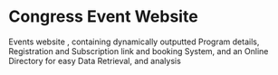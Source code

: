 # Congress Event Website
Events website , containing dynamically outputted Program details, Registration and Subscription link and booking System, and an Online Directory for easy Data Retrieval, and analysis
